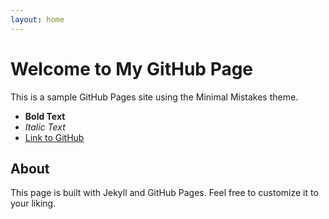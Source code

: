 ```yaml
---
layout: home
---
```


# Welcome to My GitHub Page

This is a sample GitHub Pages site using the Minimal Mistakes theme.

- **Bold Text**
- *Italic Text*
- [Link to GitHub](https://github.com)

## About

This page is built with Jekyll and GitHub Pages. Feel free to customize it to your liking.
